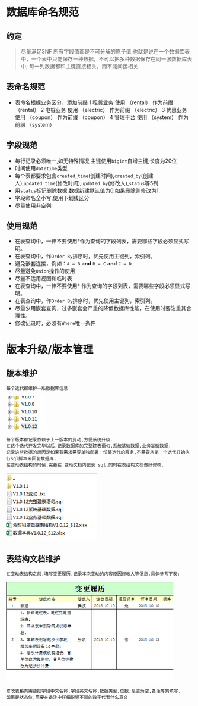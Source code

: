 # 数据库命名规范

## 约定
>   尽量满足3NF
>   所有字段值都是不可分解的原子值;也就是说在一个数据库表中，一个表中只能保存一种数据，不可以把多种数据保存在同一张数据库表中;
>   每一列数据都和主键直接相关，而不能间接相关.

## 表命名规范

  * 表命名根据业务区分，添加前缀
  1 租赁业务 使用 （rental） 作为前缀 （rental）
  2 电桩业务 使用 （electric） 作为前缀 （electric）
  3 优惠业务 使用 （coupon） 作为前缀 （coupon）
  4 管理平台 使用 （system） 作为前缀 （system）


## 字段规范

  * 每行记录必须唯一,如无特殊情况,主键使用`bigint`自增主键,长度为20位
  * 时间使用`datetime`类型
  * 每个表都要求包含`created_time`(创建时间),`created_by`(创建人),`updated_time`(修改时间),`updated_by`(修改人),`status`等5列.
  * 用`status`标记删除数据,数据新建默认值为0,如果删除则修改为1.
  * 字段命名全小写,使用下划线区分
  * 尽量使用非空列

## 使用规范

  * 在表查询中，一律不要使用*作为查询的字段列表，需要哪些字段必须显式写明。
  * 在表查询中，作`Order By`排序时，优先使用主键列，索引列。
  * 避免嵌套连接，例如：`A = B` **and** `B = C` **and** `C = D`
  * 尽量避免`Union`操作的使用
  * 尽量不适用视图和临时表
  * 在表查询中，一律不要使用* 作为查询的字段列表，需要哪些字段必须显式写明。
  * 在表查询中，作`Order By`排序时，优先使用主键列，索引列。
  * 尽量少用嵌套查询，过多嵌套会严重的降低数据库性能，在使用时要注重其合理性。
  * 修改记录时，必须有`Where`唯一条件

# 版本升级/版本管理
## 版本维护

    每个迭代都维护一版数据库信息

 ![md](version-1.png)

    每个版本都记录依赖于上一版本的变动,方便系统升级.
    在这个迭代开发完毕以后,记录数据库的完整建表语句,系统基础数据,业务基础数据.
    记录这些数据的原因是如果有需求需要单独部署一份某迭代的服务,不需要从第一个迭代开始执行sql脚本来回复数据库.
    在变动表结构的时候,需要在 变动文档内记录 sql.同时在表结构文档做好修改.

 ![md](version-2.png)

## 表结构文档维护

    在变动表结构之前,填写变更履历,记录本次变动的内容原因修改人等信息.具体参考下表:

 ![md](version-3.png)

    修改表格页需要把字段中文名称,字段英文名称,数据类型,位数,是否为空,备注等列填写.
    如果是状态位,需要在备注中详细说明不同的数字代表什么意义

